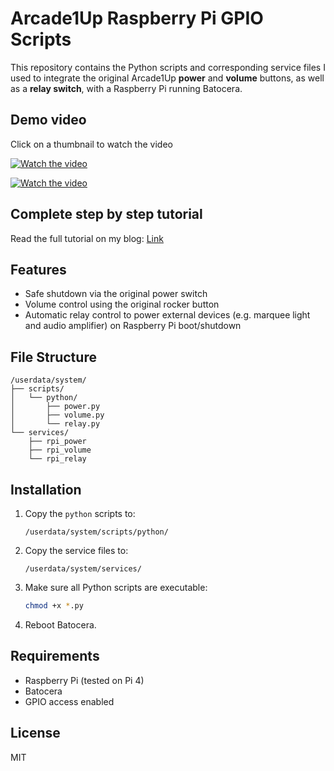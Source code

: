 # Arcade1Up Raspberry Pi GPIO Scripts

This repository contains the Python scripts and corresponding service files I used to integrate the original Arcade1Up **power** and **volume** buttons, as well as a **relay switch**, with a Raspberry Pi running Batocera.

## Demo video
Click on a thumbnail to watch the video

[![Watch the video](https://img.youtube.com/vi/gJHIdN8BHyQ/hqdefault.jpg)](https://youtube.com/shorts/gJHIdN8BHyQ?si=i6ses3GUSsEiI_OE)

[![Watch the video](https://img.youtube.com/vi/UPXLANCFOGA/hqdefault.jpg)](https://youtube.com/shorts/UPXLANCFOGA)

## Complete step by step tutorial
Read the full tutorial on my blog: [Link](https://scognito.wordpress.com/2025/07/06/step-by-step-mod-of-arcade1up-cabinet-with-a-raspberry-pi/)

## Features

- Safe shutdown via the original power switch
- Volume control using the original rocker button
- Automatic relay control to power external devices (e.g. marquee light and audio amplifier) on Raspberry Pi boot/shutdown

## File Structure

```
/userdata/system/
├── scripts/
│   └── python/
│       ├── power.py
│       ├── volume.py
│       └── relay.py
└── services/
    ├── rpi_power
    ├── rpi_volume
    └── rpi_relay
```

## Installation

1. Copy the `python` scripts to:
   ```
   /userdata/system/scripts/python/
   ```

2. Copy the service files to:
   ```
   /userdata/system/services/
   ```

3. Make sure all Python scripts are executable:
   ```bash
   chmod +x *.py
   ```

4. Reboot Batocera.

## Requirements

- Raspberry Pi (tested on Pi 4)
- Batocera
- GPIO access enabled

## License

MIT
